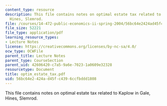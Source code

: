 ```yaml
---
content_type: resource
description: This file contains notes on optimal estate tax related to Kaplow in Gale,
  Hines, Slemrod.
file: /courses/14-472-public-economics-ii-spring-2004/56bc64e2424ad45fc4396ccfbddd1808_optim_estate_tax.pdf
file_size: 52221
file_type: application/pdf
learning_resource_types:
- Lecture Notes
license: https://creativecommons.org/licenses/by-nc-sa/4.0/
ocw_type: OCWFile
parent_title: Lecture Notes
parent_type: CourseSection
parent_uid: 42606420-c7a5-9a6e-7023-1a0609e32328
resourcetype: Document
title: optim_estate_tax.pdf
uid: 56bc64e2-424a-d45f-c439-6ccfbddd1808
---
```

This file contains notes on optimal estate tax related to Kaplow in Gale, Hines, Slemrod.